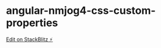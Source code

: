 # angular-nmjog4-css-custom-properties

[Edit on StackBlitz ⚡️](https://stackblitz.com/edit/angular-nmjog4-css-custom-properties)